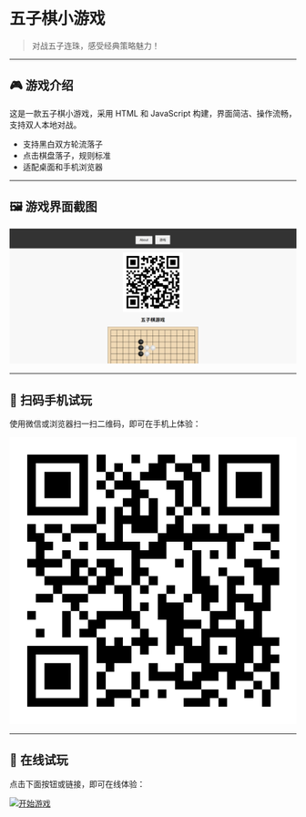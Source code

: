 # 五子棋小游戏

> 对战五子连珠，感受经典策略魅力！

---

## 🎮 游戏介绍

这是一款五子棋小游戏，采用 HTML 和 JavaScript 构建，界面简洁、操作流畅，支持双人本地对战。

- 支持黑白双方轮流落子  
- 点击棋盘落子，规则标准  
- 适配桌面和手机浏览器  

---

## 🖼 游戏界面截图

![游戏界面截图](game_jietu.png)


---

## 📱 扫码手机试玩

使用微信或浏览器扫一扫二维码，即可在手机上体验：

![游戏二维码](game_qrcode.png)

---

## 🚀 在线试玩

点击下面按钮或链接，即可在线体验：

[![开始游戏](https://img.shields.io/badge/点击-开始游戏-28a745?style=for-the-badge&logo=google-chrome)](https://foodchiba.github.io/game/)
